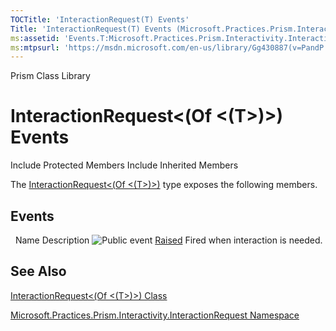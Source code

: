 ```yaml
---
TOCTitle: 'InteractionRequest(T) Events'
Title: 'InteractionRequest(T) Events (Microsoft.Practices.Prism.Interactivity.InteractionRequest)'
ms:assetid: 'Events.T:Microsoft.Practices.Prism.Interactivity.InteractionRequest.InteractionRequest\`1'
ms:mtpsurl: 'https://msdn.microsoft.com/en-us/library/Gg430887(v=PandP.50)'
---
```


Prism Class Library

InteractionRequest&lt;(Of &lt;(T&gt;)&gt;) Events
=================================================

Include Protected Members
Include Inherited Members

The [InteractionRequest&lt;(Of &lt;(T&gt;)&gt;)](https://msdn.microsoft.com/t:microsoft.practices.prism.interactivity.interactionrequest.interactionrequest%601) type exposes the following members.

Events
------

<span id="eventTableToggle"></span>
 
Name
Description
![](https://msdn.microsoft.com/en-us/Gg430887.pubevent(en-us,PandP.50).gif "Public event")
[Raised](https://msdn.microsoft.com/e:microsoft.practices.prism.interactivity.interactionrequest.interactionrequest%601.raised)
Fired when interaction is needed.

See Also
--------

<span id="seeAlsoToggle"></span>
[InteractionRequest&lt;(Of &lt;(T&gt;)&gt;) Class](https://msdn.microsoft.com/t:microsoft.practices.prism.interactivity.interactionrequest.interactionrequest%601)

[Microsoft.Practices.Prism.Interactivity.InteractionRequest Namespace](https://msdn.microsoft.com/n:microsoft.practices.prism.interactivity.interactionrequest)
